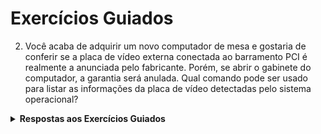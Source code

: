 # Exercícios Guiados
2. Você acaba de adquirir um novo computador de mesa e gostaria de conferir se a placa de vídeo externa conectada ao barramento PCI é realmente a anunciada pelo fabricante. Porém, se abrir o gabinete do computador, a garantia será anulada. Qual comando pode ser usado para listar as informações da placa de vídeo detectadas pelo sistema operacional?

<details>
<summary><strong>Respostas aos Exercícios Guiados</strong></summary>

O comando `lspci`{{exec}} lista informações detalhadas sobre todos os dispositivos atualmente conectados ao barramento PCI.

</details>